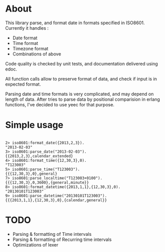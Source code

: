 # About

This library parse, and format date in formats specified in ISO8601.
Currently it handles :
- Date format
- Time format
- Timezone format
- Combinations of above

Code quality is checked by unit tests, and documentation delivered using edoc.

All function calls allow to preserve format of data, and check if input is in expected format.

Parsing date and time formats is very complicated, and may depend on length of data.
After tries to parse data by positional comparision in erlang functions, I've decided to use yeec for that purpose.

# Simple usage
<pre><code>
2> iso8601:format_date({2013,2,3}).
"2013-02-03"
3> iso8601:parse_date("2013-02-03").
{{2013,2,3},calendar_extended}
4> iso8601:format_time({12,30,3},0).
"T123003"
5> iso8601:parse_time("T123003").
{{{12,30,3},0},general}
<BS>7> iso8601:parse_localtime("T123003+0100").
{{{12,30,3},0,3600},{general,minute}}
8> iso8601:format_datetime({2013,1,1},{12,30,3},0).
"20130101T123003"
9> iso8601:parse_datetime("20130101T123003").
{{{2013,1,1},{12,30,3},0},{calendar,general}}
</pre></code>


# TODO
- Parsing & formatting of Time intervals
- Parsing & formatting of Recurring time intervals
- Optimizations of lexer
